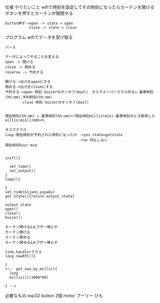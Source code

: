 仕様
  やりたいこと
    wifiで時刻を設定してその時刻になったらカーテンを開ける
    ボタンを押すとカーテンが開閉する

    button押す->open -> state = open
               close -> state = close

  プログラム
    wifiでデータを受け取る

    パース

    データによってやることを変える
    open -> 開ける
    close -> 閉める
    reserve -> 予約する

    開ける->出力をopenにする
    閉める->出力をcloseにする
    予約する->open 時刻 buzzerのオンオフ(bool)　タスクスーパークラス作る<-基準時刻(hh:mm),予約時刻(hh:mm)
            close 時刻 buzzerのオンオフ(bool)


    現在時刻(hh:mm) = 基準時刻(hh:mm)+(現在時刻millis(min)-基準時刻のとき取得したmillis(min))/60h+%

    タスククラス
    loop:現在時刻が予約された時刻になったか ->yes state=getstate
                                      ->no 何もしない
    現在時刻hour mim


    init(){

      set_time()
      set_output()
    }
    loop(){

    }
    set_time(kijunn,yoyaku)
    get_state(){return output_state}

    output_state
    open()
    close()
    buzzer()

    カーテン開ける&＆ブザー鳴らす
    カーテン開ける
    カーテン閉める
    カーテン閉める&＆ブザー鳴らす

    time_handlerクラス
    long nowRTC(){

    }
    <!-- get_now_by_mills(){
      long
      millis()/(1000*60)

    } -->


  必要なもの
    esp32
    button 2個
    motor
    プーリー
    ひも
